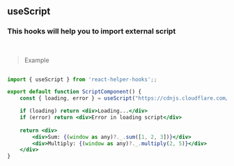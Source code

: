 ## useScript

### This hooks will help you to import external script

<br />

> Example

```jsx
 
import { useScript } from 'react-helper-hooks';;

export default function ScriptComponent() {
    const { loading, error } = useScript("https://cdnjs.cloudflare.com/ajax/libs/lodash.js/4.17.21/lodash.min.js");

    if (loading) return <div>Loading...</div>
    if (error) return <div>Error in loading script</div>
    
    return <div>
        <div>Sum: {(window as any)?._.sum([1, 2, 3])}</div>
        <div>Multiply: {(window as any)?._.multiply(2, 5)}</div>
    </div>
}

```
